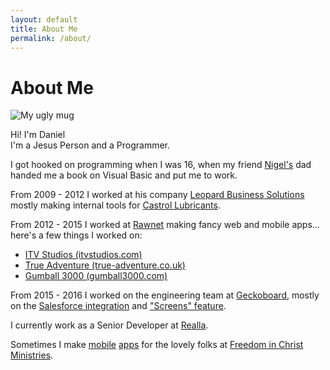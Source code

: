 ```yaml
---
layout: default
title: About Me
permalink: /about/
---
```


<div class="post">
  <h1 class="pageTitle">About Me</h1>
  <div class="featuredImage">
    <img src="http://www.gravatar.com/avatar/e289085517b264a80af9f1dcb10e6caa.jpg?s=512" alt="My ugly mug" />
  </div>

  <p class="intro padded">Hi! I'm Daniel<br>I'm a Jesus Person and a Programmer.</p>

  <p>I got hooked on programming when I was 16, when my friend <a href="https://twitter.com/nigelivy">Nigel's</a> dad handed me a book on Visual Basic and put me to work.</p>
  <p>From 2009 - 2012 I worked at his company <a href="http://www.leopardhq.com/">Leopard Business Solutions</a> mostly making internal tools for <a href="https://www.castrol.com/">Castrol Lubricants</a>.</p>
  <p>From 2012 - 2015 I worked at <a href="http://www.rawnet.com">Rawnet</a> making fancy web and mobile apps&hellip; here's a few things I worked on:</p>

  <ul>
    <li><a href="https://itvstudios.com/">ITV Studios (itvstudios.com)</a></li>
    <li><a href="https://true-adventure.co.uk/">True Adventure (true-adventure.co.uk)</a></li>
    <li><a href="http://www.gumball3000.com/">Gumball 3000 (gumball3000.com)</a></li>
  </ul>

  <p>From 2015 - 2016 I worked on the engineering team at <a href="https://www.geckoboard.com">Geckoboard</a>, mostly on the <a href="https://www.geckoboard.com/salesforce-dashboards/">Salesforce integration</a> and <a href="https://fast.wistia.net/embed/iframe/tfkkgjg6gq?popover%5B0%5D=true&amp;popover%5B1%5D=true&amp;playerColor=78ab49&amp;playButton=false&amp;autoPlay=true&amp;wvideo=tfkkgjg6gq">"Screens" feature</a>.</p>
  <p>I currently work as a Senior Developer at <a href="https://realla.co">Realla</a>.</p>

  <p>Sometimes I make <a href="https://itunes.apple.com/sa/app/ficm-news/id968894251?mt=8">mobile</a> <a href="https://play.google.com/store/apps/details?id=com.ficm.News">apps</a> for the lovely folks at <a href="http://www.ficm.org.uk/">Freedom in Christ Ministries</a>.</p>
</div>
